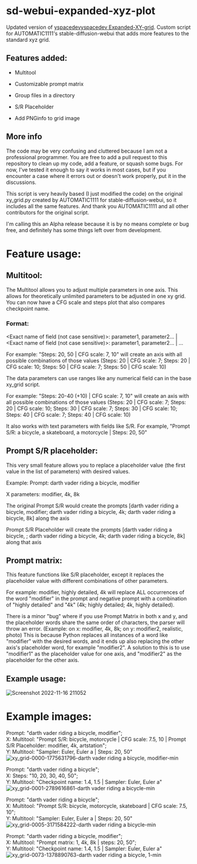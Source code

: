 # sd-webui-expanded-xyz-plot
Updated version of [yspacedevyspacedev Expanded-XY-grid](https://github.com/yspacedev/Expanded-XY-grid). Custom script for AUTOMATIC1111's stable-diffusion-webui that adds more features to the standard xyz grid.

## Features added:
- Multitool

- Customizable prompt matrix

- Group files in a directory

- S/R Placeholder

- Add PNGinfo to grid image

## More info
The code may be very confusing and cluttered because I am not a professional programmer. You are free to add a pull request to this repository to clean up my code, add a feature, or squash some bugs. For now, I've tested it enough to say it works in most cases, but if you encounter a case where it errors out or doesn't work properly, put it in the discussions.

This script is very heavily based (I just modified the code) on the original xy_grid.py created by AUTOMATIC1111 for stable-diffusion-webui, so it includes all the same features. And thank you AUTOMATIC1111 and all other contributors for the original script.

I'm calling this an Alpha release because it is by no means complete or bug free, and definitely has some things left over from development.


# Feature usage:
## Multitool:
The Multitool allows you to adjust multiple parameters in one axis. This allows for theoretically unlimited parameters to be adjusted in one xy grid.
You can now have a CFG scale and steps plot that also compares checkpoint name.

### Format:
<Exact name of field (not case sensitive)>: parameter1, parameter2... | <Exact name of field (not case sensitive)>: parameter1, parameter2... | ...

For example: "Steps: 20, 50 | CFG scale: 7, 10" will create an axis with all possible combinations of those values (Steps: 20 | CFG scale: 7; Steps: 20 | CFG scale: 10; Steps: 50 | CFG scale: 7; Steps: 50 | CFG scale: 10)
 
The data parameters can use ranges like any numerical field can in the base xy_grid script.

For example: "Steps: 20-40 (+10) | CFG scale: 7, 10" will create an axis with all possible combinations of those values (Steps: 20 | CFG scale: 7; Steps: 20 | CFG scale: 10; Steps: 30 | CFG scale: 7; Steps: 30 | CFG scale: 10; Steps: 40 | CFG scale: 7; Steps: 40 | CFG scale: 10)

It also works with text parameters with fields like S/R. For example, "Prompt S/R: a bicycle, a skateboard, a motorcycle | Steps: 20, 50"

## Prompt S/R placeholder:
This very small feature allows you to replace a placeholder value (the first value in the list of parameters) with desired values. 

Example: Prompt: darth vader riding a bicycle, modifier

X parameters: modifier, 4k, 8k

The original Prompt S/R would create the prompts [darth vader riding a bicycle, modifier; darth vader riding a bicycle, 4k; darth vader riding a bicycle, 8k] along the axis

Prompt S/R Placeholder will create the prompts [darth vader riding a bicycle, ; darth vader riding a bicycle, 4k; darth vader riding a bicycle, 8k] along that axis

## Prompt matrix:
This feature functions like S/R placeholder, except it replaces the placeholder value with different combinations of other parameters.

For example: modifier, highly detailed, 4k will replace ALL occurrences of the word "modifier" in the prompt and negative prompt with a combination of "highly detailed" and "4k" (4k; highly detailed; 4k, highly detailed).

There is a minor "bug" where if you use Prompt Matrix in both x and y, and the placeholder words share the same order of characters, the parser will throw an error. (Example: on x: modifier, 4k, 8k; on y: modifier2, realistic, photo) This is because Python replaces all instances of a word like "modifier" with the desired words, and it ends up also replacing the other axis's placeholder word, for example "modifier2". A solution to this is to use "modifier1" as the placeholder value for one axis, and "modifier2" as the placeholder for the other axis.

## Example usage:
![Screenshot 2022-11-16 211052](https://user-images.githubusercontent.com/80003301/202345637-a48d8e28-6bd7-4d3e-9539-94d41b4c6d50.png)

# Example images:
Prompt: "darth vader riding a bicycle, modifier"; <br>
X: Multitool: "Prompt S/R: bicycle, motorcycle | CFG scale: 7.5, 10 | Prompt S/R Placeholder: modifier, 4k, artstation"; <br>
Y: Multitool: "Sampler: Euler, Euler a | Steps: 20, 50"
![xy_grid-0000-1775631796-darth vader riding a bicycle, modifier-min](https://user-images.githubusercontent.com/80003301/202277871-a4a3341b-13f7-42f4-a3e6-ca8f8cd8250a.png)

Prompt: "darth vader riding a bicycle"; <br>
X: Steps: "10, 20, 30, 40, 50"; <br>
Y: Multitool: "Checkpoint name: 1.4, 1.5 | Sampler: Euler, Euler a"
![xy_grid-0001-2789616861-darth vader riding a bicycle-min](https://user-images.githubusercontent.com/80003301/202277910-40d72e95-0afe-4a84-821f-d769035e27d1.png)

Prompt: "darth vader riding a bicycle"; <br>
X: Multitool: "Prompt S/R: bicycle, motorcycle, skateboard | CFG scale: 7.5, 10"; <br>
Y: Multitool: "Sampler: Euler, Euler a | Steps: 20, 50"
![xy_grid-0005-3171584222-darth vader riding a bicycle-min](https://user-images.githubusercontent.com/80003301/202277930-33f371b9-e128-44d0-83dc-e0ac632d5b18.png)

Prompt: "darth vader riding a bicycle, modifier"; <br>
X: Multitool: "Prompt matrix: 1, 4k, 8k | steps: 20, 50"; <br>
Y: Multitool: "Checkpoint name: 1.4, 1.5 | Sampler: Euler, Euler a"
![xy_grid-0073-1378890763-darth vader riding a bicycle, 1-min](https://user-images.githubusercontent.com/80003301/202277967-714d7e33-90bf-41f8-a6af-c6cb4594dd79.png)

